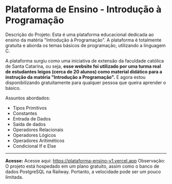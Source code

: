 <h1>Plataforma de Ensino - Introdução à Programação</h1>

Descrição do Projeto:
Esta é uma plataforma educacional dedicada ao ensino da matéria "Introdução à Programação". A plataforma é totalmente gratuíta e aborda os temas básicos de programação, utilizando a linguagem C. <br>

A plataforma surgiu como uma iniciativa de extensão da faculdade católica de Santa Catarina, ou seja, <b>esse website foi utilizado por uma turma real de estudantes leigos (cerca de 20 alunos) como material didático para a instrução da matéria "Introdução a Programação".</b> E agora estou disponibilizando gratuitamente para qualquer pessoa que queira aprender o básico.

Assuntos abordados:


* Tipos Primitivos
* Constantes
* Entrada de Dados
* Saída de dados
* Operadores Relacionais
* Operadores Lógicos
* Operadores Aritiméticos
* Condicional If e Else

<hr>

<b>Acesse:</b>
Acesse aqui: https://plataforma-ensino-v1.vercel.app
Observação: O projeto está hospedado em um plano gratuito, assim como o banco de dados PostgreSQL na Railway. Portanto, a velocidade pode ser um pouco limitada.






